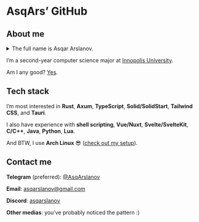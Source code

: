 # AsqArs&CloseCurlyQuote; GitHub

## About me

<details>
<summary>The full name is Asqar Arslanov.</summary>

> ə&middot;**skaar** **aar**&middot;slən&middot;əv

</details>

I&CloseCurlyQuote;m a second-year computer science major at
[Innopolis University](https://innopolis.university/en/).

Am I any good? [Yes](https://news.ycombinator.com/item?id=3067434).

## Tech stack

I&CloseCurlyQuote;m most interested in **Rust**, **Axum**, **TypeScript**,
**Solid/SolidStart**, **Tailwind CSS**, and **Tauri**.

I also have experience with **shell scripting**, **Vue/Nuxt**,
**Svelte/SvelteKit**, **C/C++**, **Java**, **Python**, **Lua**.

And BTW, I use **Arch Linux** 😎 <wbr>
([check&nbsp;out&nbsp;my&nbsp;setup](https://github.com/asqarslanov/dotfiles)).

## Contact me

**Telegram** (preferred): [\@AsqArslanov](https://t.me/AsqArslanov)

**Email**: [asqarslanov@gmail.com](mailto:asqarslanov@gmail.com)

**Discord**: [asqarslanov](https://discord.com/users/397334384463577088)

**Other medias**: you&CloseCurlyQuote;ve probably noticed the pattern :)
